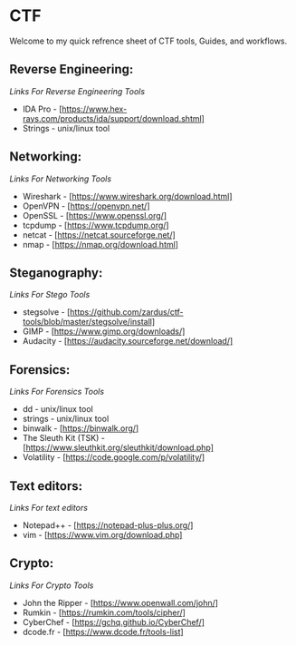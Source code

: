 # CTF

Welcome to my quick refrence sheet of CTF tools, Guides, and workflows.

## Reverse Engineering:<br>
*Links For Reverse Engineering Tools*
- IDA Pro - [https://www.hex-rays.com/products/ida/support/download.shtml]<br>
- Strings - unix/linux tool<br>

## Networking:<br>
*Links For Networking Tools*
- Wireshark - [https://www.wireshark.org/download.html]<br>
- OpenVPN - [https://openvpn.net/]<br>
- OpenSSL - [https://www.openssl.org/]<br>
- tcpdump - [https://www.tcpdump.org/]<br>
- netcat - [https://netcat.sourceforge.net/]<br>
- nmap - [https://nmap.org/download.html]<br>

## Steganography:<br>
*Links For Stego Tools*
- stegsolve - [https://github.com/zardus/ctf-tools/blob/master/stegsolve/install]
- GIMP - [https://www.gimp.org/downloads/]<br>
- Audacity - [https://audacity.sourceforge.net/download/]<br>

## Forensics:<br>
*Links For Forensics Tools*
- dd - unix/linux tool<br>
- strings - unix/linux tool<br>
- binwalk - [https://binwalk.org/]<br>
- The Sleuth Kit (TSK) - [https://www.sleuthkit.org/sleuthkit/download.php]<br>
- Volatility - [https://code.google.com/p/volatility/]<br>

## Text editors:<br>
*Links For text editors*
- Notepad++ - [https://notepad-plus-plus.org/]<br>
- vim - [https://www.vim.org/download.php]<br>


## Crypto:<br>
*Links For Crypto Tools*
- John the Ripper - [https://www.openwall.com/john/]<br>
- Rumkin - [https://rumkin.com/tools/cipher/]<br>
- CyberChef - [https://gchq.github.io/CyberChef/] <br>
- dcode.fr - [https://www.dcode.fr/tools-list] <br>
